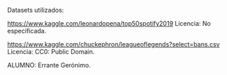 Datasets utilizados: 

https://www.kaggle.com/leonardopena/top50spotify2019 
Licencia: No especificada.


https://www.kaggle.com/chuckephron/leagueoflegends?select=bans.csv
Licencia: CC0: Public Domain.

ALUMNO: Errante Gerónimo.
